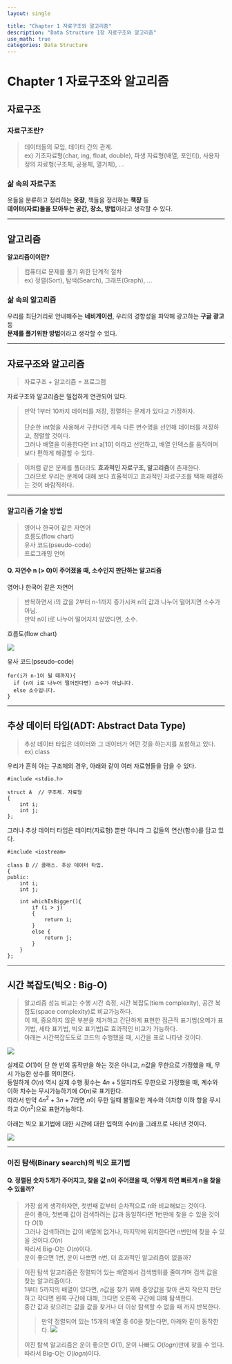 ```yaml
---
layout: single

title: "Chapter 1 자료구조와 알고리즘"
description: "Data Structure 1장 자료구조와 알고리즘"
use_math: true
categories: Data Structure
---
```


# Chapter 1 자료구조와 알고리즘

## 자료구조

### 자료구조란?

> 데이터들의 모임, 데이터 간의 관계. <br>
> ex) 기초자료형(char, ing, float, double), 파생 자료형(배열, 포인터), 사용자 정의 자료형(구조체, 공용체, 열거체), ...

### 삶 속의 자료구조

옷들을 분류하고 정리하는 **옷장**, 책들을 정리하는 **책장** 등<br>
**데이터(자료)들을 모아두는 공간, 장소, 방법**이라고 생각할 수 있다.

---

## 알고리즘

**알고리즘이이란?**

> 컴퓨터로 문제를 풀기 위한 단계적 절차 <br>
> ex) 정렬(Sort), 탐색(Search), 그래프(Graph), ...

### 삶 속의 알고리즘

우리를 최단거리로 안내해주는 **네비게이션**, 우리의 경향성을 파악해 광고하는 **구글 광고** 등<br>
**문제를 풀기위한 방법**이라고 생각할 수 있다.

---

## 자료구조와 알고리즘

> 자료구조 + 알고리즘 = 프로그램

자료구조와 알고리즘은 밀접하게 연관되어 있다.<br>

> 만약 1부터 10까지 데이터를 저장, 정렬하는 문제가 있다고 가정하자.<br><br>
> 단순한 int형을 사용해서 구한다면 계속 다른 변수명을 선언해 데이터를 저장하고, 정렬할 것이다.<br>
> 그러나 배열을 이용한다면 int a[10] 이라고 선언하고, 배열 인덱스를 움직이며 보다 편하게 해결할 수 있다.<br>

> 이처럼 같은 문제를 풀더라도 **효과적인 자료구조, 알고리즘**이 존재한다.<br>
> 그러므로 우리는 문제에 대해 보다 효율적이고 효과적인 자료구조를 택해 해결하는 것이 바람직하다.

---

### 알고리즘 기술 방법

> 영어나 한국어 같은 자연어<br>
> 흐름도(flow chart)<br>
> 유사 코드(pseudo-code)<br>
> 프로그래밍 언어<br>

#### Q. 자연수 n (> 0)이 주어졌을 때, 소수인지 판단하는 알고리즘

영어나 한국어 같은 자연어

> 반복하면서 i의 값을 2부터 n-1까지 증가시켜 n의 값과 나누어 떨어지면 소수가 아님.<br>
> 만약 n이 i로 나누어 떨어지지 않았다면, 소수.

흐름도(flow chart)

![](../images/2025-03-12-13-54-36.png)

유사 코드(pseudo-code)

```
for(i가 n-1이 될 때까지){
  if (n이 i로 나누어 떨어진다면) 소수가 아닙니다.
  else 소수입니다.
}
```

---

## 추상 데이터 타입(ADT: Abstract Data Type)

> 추상 데이터 타입은 데이터와 그 데이터가 어떤 것을 하는지를 포함하고 있다.
> ex) class

우리가 흔히 아는 구조체의 경우, 아래와 같이 여러 자료형들을 담을 수 있다.

```
#include <stdio.h>

struct A  // 구조체. 자료형
{
    int i;
    int j;
};
```

그러나 추상 데이터 타입은 데이터(자료형) 뿐만 아니라 그 값들의 연산(함수)를 담고 있다.

```
#include <iostream>

class B // 클래스. 추상 데이터 타입.
{
public:
    int i;
    int j;

    int whichIsBigger(){
        if (i > j)
        {
            return i;
        }
        else {
            return j;
        }
    }
};

```

---

## 시간 복잡도(빅오 : Big-O)

> 알고리즘 성능 비교는 수행 시간 측정, 시간 복잡도(tiem complexity), 공간 복잡도(space complexity)로 비교가능하다.<br>
> 이 때, 중요하지 않은 부분을 제거하고 간단하게 표현한 점근적 표기법(오메가 표기법, 세타 표기법, 빅오 표기법)로 효과적인 비교가 가능하다.<br>
> 아래는 시간복잡도도로 코드의 수행했을 때, 시간을 표로 나타낸 것이다.

![](../images/2025-03-12-00-57-17.png)

실제로 $O(1)$이 단 한 번의 동작만을 하는 것은 아니고, $n$값을 무한으로 가정했을 때, 무시 가능한 상수를 의미한다.<br>
동일하게 $O(n)$ 역시 실제 수행 횟수는 ${4n + 5}$일지라도 무한으로 가정했을 때, 계수와 이하 차수는 무시가능하기에 $O(n)$로 표기한다.<br>
따라서 만약 ${4n^2 + 3n + 7}$라면 $n$이 무한 일때 불필요한 계수와 이차항 이하 항을 무시하고 $O(n^2)$으로 표현가능하다.

아래는 빅오 표기법에 대한 시간에 대한 입력의 수($n$)을 그래프로 나타낸 것이다.

![](../images/2025-03-12-12-52-37.png)

---

### 이진 탐색(Binary search)의 빅오 표기법

#### Q. 정렬된 숫자 5개가 주어지고, 찾을 값 n이 주어졌을 때, 어떻게 하면 빠르게 n을 찾을 수 있을까?

> 가장 쉽게 생각하자면, 첫번째 값부터 순차적으로 n와 비교해보는 것이다.<br>
> 운이 좋아, 첫번째 값이 검색하려는 값과 동일하다면 1번만에 찾을 수 있을 것이다 $O(1)$<br>
> 그러나 검색하려는 값이 배열에 없거나, 마지막에 위치한다면 n번만에 찾을 수 있을 것이다.$O(n)$<br>
> 따라서 Big-O는 $O(n)$이다.<br>
> 운이 좋으면 1번, 운이 나쁘면 n번, 더 효과적인 알고리즘이 없을까?

> 이진 탐색 알고리즘은 정렬되어 있는 배열에서 검색범위를 줄여가며 검색 값을 찾는 알고리즘이다.<br>
> 1부터 5까지의 배열이 있다면, $n$값을 찾기 위해 중앙값을 찾아 큰지 작은지 판단하고 작다면 왼쪽 구간에 대해, 크다면 오른쪽 구간에 대해 탐색한다.<br>
> 중간 값과 찾으려는 값을 값을 찾거나 더 이상 탐색할 수 없을 때 까지 반복한다.<br>
>
> > 만약 정렬되어 있는 15개의 배열 중 60을 찾는다면, 아래와 같이 동작한다.
> > ![](../images/2025-03-12-14-06-14.png)
>
> 이진 탐색 알고리즘은 운이 좋으면 $O(1)$, 운이 나빠도 $O(log n)$만에 찾을 수 있다.<br>
> 따라서 Big-O는 $O(log n)$이다.
